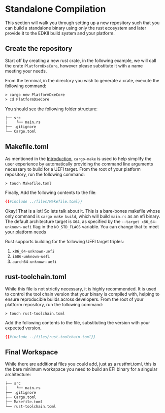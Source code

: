 # Standalone Compilation

This section will walk you through setting up a new repository such that you
can build a standalone binary using only the rust ecosystem and later provide
it to the EDKII build system and your platform.

## Create the repository

Start off by creating a new rust crate, in the following example, we will call the crate
`PlatformDxeCore`, however please substitute it with a name meeting your needs.

From the terminal, in the directory you wish to generate a crate, execute the following command:

``` txt
> cargo new PlatformDxeCore
> cd PlatformDxeCore
```

You should see the following folder structure:

``` txt
├── src
|    └── main.rs
├── .gitignore
└── Cargo.toml
```

## Makefile.toml

As mentioned in the [Introduction](../introduction.md), `cargo-make` is used to help simplify the
user experience by automatically providing the command line arguments necessary to build for a
UEFI target. From the root of your platform repository, run the following command:

`> touch Makefile.toml`

Finally, Add the following contents to the file:

``` toml
{{#include ../files/Makefile.toml}}
```

Okay! That is a lot! So lets talk about it. This is a bare-bones makefile whose only command is
`cargo make build`, which will build `main.rs` as an efi binary. The default architecture target is
`X64`, as specified by the `--target x86_64-unknown-uefi` flag in the `NO_STD_FLAGS` variable.
You can change that to meet your platform needs

Rust supports building for the following UEFI target triples:

1. `x86_64-unknown-uefi`
1. `i686-unknown-uefi`
1. `aarch64-unknown-uefi`

## rust-toolchain.toml

While this file is not strictly necessary, it is highly recommended. It is used to control the tool
chain version that your binary is compiled with, helping to ensure reproducible builds across
developers. From the root of your platform repository, run the following command:

`> touch rust-toolchain.toml`

Add the following contents to the file, substituting the version with your expected version.

``` toml
{{#include ../files/rust-toolchain.toml}}
```

## Final Workspace

While there are additional files you could add, just as a rustfmt.toml, this is the bare minimum
workspace you need to build an EFI binary for a singular architecture:

``` txt
├── src
|    └── main.rs
├── .gitignore
├── Cargo.toml
├── Makefile.toml
└── rust-toolchain.toml
```
